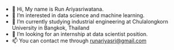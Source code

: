 - 👋 Hi, My name is Run Ariyasriwatana.
- 👀 I’m interested in data science and machine learning.
- 🌱 I’m currently studying industrial engineering at Chulalongkorn University in Bangkok, Thailand
- 💞️ I’m looking for an internship at data scientist position.
- 📫 You can contact me through runariyasri@gmail.com
